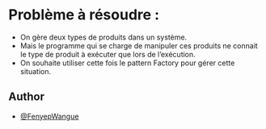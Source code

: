 # Problème à résoudre :

- On gère deux types de produits dans un système. 
- Mais le programme qui se charge de manipuler ces produits ne connait le type de produit à exécuter que lors de l’exécution. 
- On souhaite utiliser cette fois le pattern Factory pour gérer cette situation.


## Author

- [@FenyepWangue](https://www.linkedin.com/in/wangue-fenyep-631096193/)

